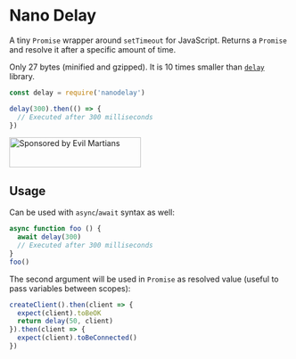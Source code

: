 # Nano Delay

A tiny `Promise` wrapper around `setTimeout` for JavaScript.
Returns a `Promise` and resolve it after a specific amount of time.

Only 27 bytes (minified and gzipped).
It is 10 times smaller than [`delay`] library.

```js
const delay = require('nanodelay')

delay(300).then(() => {
  // Executed after 300 milliseconds
})
```

[`delay`]: https://www.npmjs.com/package/delay

<a href="https://evilmartians.com/?utm_source=nanodelay">
  <img src="https://evilmartians.com/badges/sponsored-by-evil-martians.svg"
       alt="Sponsored by Evil Martians" width="236" height="54">
</a>


## Usage

Can be used with `async`/`await` syntax as well:

```js
async function foo () {
  await delay(300)
  // Executed after 300 milliseconds
}
foo()
```

The second argument will be used in `Promise` as resolved value
(useful to pass variables between scopes):

```js
createClient().then(client => {
  expect(client).toBeOK
  return delay(50, client)
}).then(client => {
  expect(client).toBeConnected()
})
```
